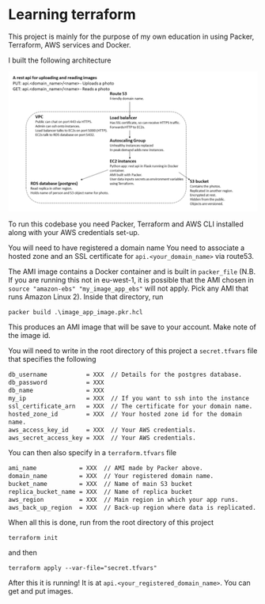 # Learning terraform

This project is mainly for the purpose of my own education in using Packer, Terraform, AWS services and Docker.

I built the following architecture


![image](diagrams/architecture.png)


To run this codebase you need Packer, Terraform and AWS CLI installed along with your AWS credentials set-up.

You will need to have registered a domain name You need to associate a hosted zone and an SSL certificate for 
`api.<your_domain_name>` via route53.

The AMI image contains a Docker container and is built in `packer_file` (N.B. If you are running this not in eu-west-1, 
it is possible that the AMI chosen in `source "amazon-ebs" "my_image_app_ebs"` will not apply. Pick any AMI that runs
Amazon Linux 2). Inside that directory, run
```
packer build .\image_app_image.pkr.hcl
```
This produces an AMI image that will be save to your account. Make note of the image id.

You will need to write in the root directory of this project a `secret.tfvars` file that specifies the following
```
db_username           = XXX  // Details for the postgres database.
db_password           = XXX
db_name               = XXX  
my_ip                 = XXX  // If you want to ssh into the instance
ssl_certificate_arn   = XXX  // The certificate for your domain name.
hosted_zone_id        = XXX  // Your hosted zone id for the domain name.
aws_access_key_id     = XXX  // Your AWS credentials.
aws_secret_access_key = XXX  // Your AWS credentials.
``` 
You can then also specify in a `terraform.tfvars` file
```
ami_name            = XXX  // AMI made by Packer above.
domain_name         = XXX  // Your registered domain name.
bucket_name         = XXX  // Name of main S3 bucket
replica_bucket_name = XXX  // Name of replica bucket
aws_region          = XXX  // Main region in which your app runs.
aws_back_up_region  = XXX  // Back-up region where data is replicated.
```


When all this is done, run from the root directory of this project
```
terraform init
```
and then

```
terraform apply --var-file="secret.tfvars"
```

After this it is running! It is at `api.<your_registered_domain_name>`. You can get and put images.

